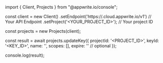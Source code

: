 import { Client, Projects } from "@appwrite.io/console";

const client = new Client()
    .setEndpoint('https://<REGION>.cloud.appwrite.io/v1') // Your API Endpoint
    .setProject('<YOUR_PROJECT_ID>'); // Your project ID

const projects = new Projects(client);

const result = await projects.updateKey({
    projectId: '<PROJECT_ID>',
    keyId: '<KEY_ID>',
    name: '<NAME>',
    scopes: [],
    expire: '' // optional
});

console.log(result);
